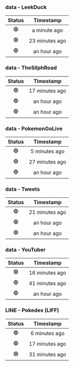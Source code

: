 ### data - LeekDuck
| Status | Timestamp |
|:------:|:---------:|
| 🟢 | a minute ago |
| 🟢 | 23 minutes ago |
| 🟢 | an hour ago |

### data - TheSilphRoad
| Status | Timestamp |
|:------:|:---------:|
| 🟢 | 17 minutes ago |
| 🟢 | an hour ago |
| 🟢 | an hour ago |

### data - PokemonGoLive
| Status | Timestamp |
|:------:|:---------:|
| 🟢 | 5 minutes ago |
| 🟢 | 27 minutes ago |
| 🟢 | an hour ago |

### data - Tweets
| Status | Timestamp |
|:------:|:---------:|
| 🟢 | 21 minutes ago |
| 🟢 | an hour ago |
| 🟢 | an hour ago |

### data - YouTuber
| Status | Timestamp |
|:------:|:---------:|
| 🟢 | 16 minutes ago |
| 🟢 | 41 minutes ago |
| 🟢 | an hour ago |

### LINE - Pokedex (LIFF)
| Status | Timestamp |
|:------:|:---------:|
| 🟢 | 6 minutes ago |
| 🟢 | 17 minutes ago |
| 🟢 | 31 minutes ago |


